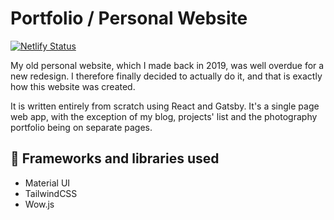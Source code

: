 # Portfolio / Personal Website

[![Netlify Status](https://api.netlify.com/api/v1/badges/3c332460-92fb-4831-b621-87b5bd677ddf/deploy-status)](https://app.netlify.com/sites/prutkowski-redesign/deploys)

My old personal website, which I made back in 2019, was well overdue for a new redesign. I therefore finally decided to actually do it, and that is exactly how this website was created. 

It is written entirely from scratch using React and Gatsby. It's a single page web app, with the exception of my blog, projects' list and the photography portfolio being on separate pages.

## :open_file_folder: Frameworks and libraries used

* Material UI
* TailwindCSS
* Wow.js
